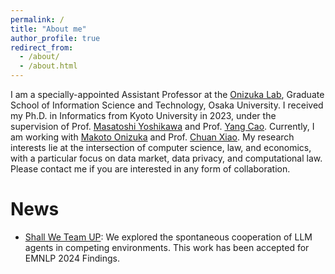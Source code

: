 ```yaml
---
permalink: /
title: "About me"
author_profile: true
redirect_from: 
  - /about/
  - /about.html
---
```


I am a specially-appointed Assistant Professor at the [Onizuka Lab](http://www-bigdata.ist.osaka-u.ac.jp/en/home/), Graduate School of Information Science and Technology, Osaka University.
I received my Ph.D. in Informatics from Kyoto University in 2023, under the supervision of Prof. [Masatoshi Yoshikawa](https://scholar.google.co.jp/citations?user=yMFHG7wAAAAJ&hl=ja) and Prof. [Yang Cao](https://yangcao888.github.io/).
Currently, I am working with [Makoto Onizuka](https://scholar.google.com/citations?user=oJ6G8gUAAAAJ&hl=en) and Prof. [Chuan Xiao](https://sites.google.com/site/chuanxiao1983/).
My research interests lie at the intersection of computer science, law, and economics, with a particular focus on data market, data privacy, and computational law.
Please contact me if you are interested in any form of collaboration.

News
======
+ [Shall We Team UP](https://arxiv.org/abs/2402.12327): We explored the spontaneous cooperation of LLM agents in competing environments. This work has been accepted for EMNLP 2024 Findings.
